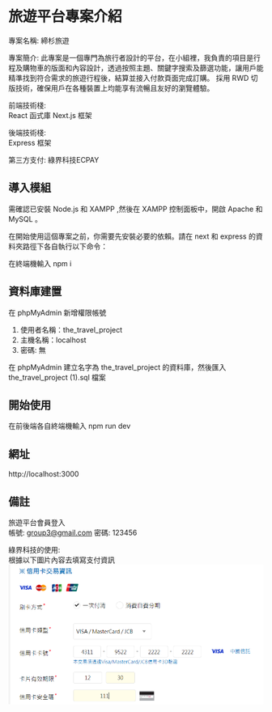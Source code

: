# 旅遊平台專案介紹
專案名稱: 締杉旅遊

專案簡介: 此專案是一個專門為旅行者設計的平台，在小組裡，我負責的項目是行程及購物車的版面和內容設計，透過按照主題、關鍵字搜索及篩選功能，讓用戶能精準找到符合需求的旅遊行程後，結算並接入付款頁面完成訂購。
採用 RWD 切版技術，確保用戶在各種裝置上均能享有流暢且友好的瀏覽體驗。  

前端技術棧:  
React 函式庫 Next.js 框架  
  
後端技術棧:  
Express 框架  

第三方支付: 綠界科技ECPAY  

## 導入模組
需確認已安裝 Node.js 和 XAMPP ,然後在 XAMPP 控制面板中，開啟 Apache 和 MySQL 。 

在開始使用這個專案之前，你需要先安裝必要的依賴。請在 next 和 express 的資料夾路徑下各自執行以下命令：  

在終端機輸入 npm i 

## 資料庫建置
在 phpMyAdmin 新增權限帳號  
1. 使用者名稱：the_travel_project
2. 主機名稱：localhost
3. 密碼: 無

在 phpMyAdmin 建立名字為 the_travel_project 的資料庫，然後匯入 the_travel_project (1).sql 檔案

## 開始使用
在前後端各自終端機輸入 npm run dev

## 網址
http://localhost:3000  

## 備註 
旅遊平台會員登入  
帳號: group3@gmail.com 
密碼: 123456  

綠界科技的使用:  
根據以下圖片內容去填寫支付資訊
![綠界科技支付資訊](./next/public/pics/綠界科技.png)
